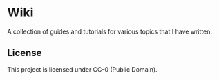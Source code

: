 # Wiki

A collection of guides and tutorials for various topics that I have written.

## License

This project is licensed under CC-0 (Public Domain).